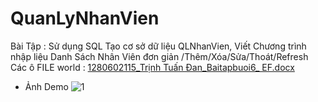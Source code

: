 # QuanLyNhanVien
Bài Tập : Sử dụng SQL Tạo cơ sở dữ liệu QLNhanVien, Viết Chương trình nhập liệu Danh Sách Nhân Viên đơn giản /Thêm/Xóa/Sửa/Thoát/Refresh Các ô
FILE world : [1280602115_Trịnh Tuấn Đan_Baitapbuoi6_ EF.docx](https://github.com/TrinhTuandan/QuanLyNhanVien/files/12819450/1280602115_Tr.nh.Tu.n.Dan_Baitapbuoi6_.EF.docx)

- Ảnh Demo
![1](https://github.com/TrinhTuandan/QuanLyNhanVien/assets/103828753/4aa71226-83d7-46f4-86cd-1bdedf97fe5d)
